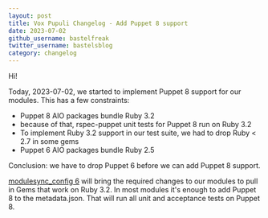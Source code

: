 ```yaml
---
layout: post
title: Vox Pupuli Changelog - Add Puppet 8 support
date: 2023-07-02
github_username: bastelfreak
twitter_username: bastelsblog
category: changelog
---
```


Hi!

Today, 2023-07-02, we started to implement Puppet 8 support for our modules.
This has a few constraints:
* Puppet 8 AIO packages bundle Ruby 3.2
* because of that, rspec-puppet unit tests for Puppet 8 run on Ruby 3.2
* To implement Ruby 3.2 support in our test suite, we had to drop Ruby < 2.7 in some gems
* Puppet 6 AIO packages bundle Ruby 2.5

Conclusion: we have to drop Puppet 6 before we can add Puppet 8 support.

[modulesync_config 6](https://github.com/voxpupuli/modulesync_config/blob/master/CHANGELOG.md#600-2023-05-12)
will bring the required changes to our modules to pull in Gems that work on Ruby
3.2. In most modules it's enough to add Puppet 8 to the metadata.json. That will
run all unit and acceptance tests on Puppet 8.
